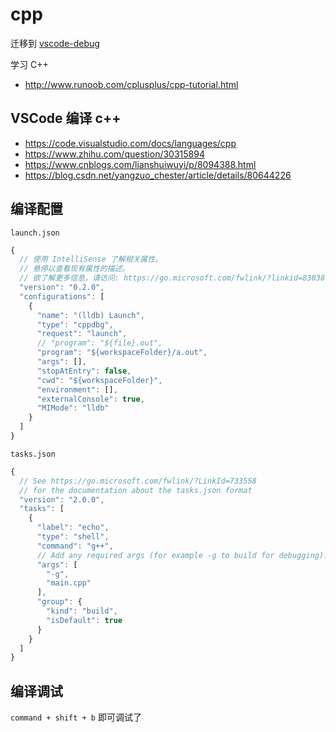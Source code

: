 # cpp

迁移到 [vscode-debug](https://github.com/cloudyan/vscode-debug)

学习 C++

- http://www.runoob.com/cplusplus/cpp-tutorial.html

## VSCode 编译 c++

- https://code.visualstudio.com/docs/languages/cpp
- https://www.zhihu.com/question/30315894
- https://www.cnblogs.com/lianshuiwuyi/p/8094388.html
- https://blog.csdn.net/yangzuo_chester/article/details/80644226

## 编译配置

`launch.json`

```js
{
  // 使用 IntelliSense 了解相关属性。
  // 悬停以查看现有属性的描述。
  // 欲了解更多信息，请访问: https://go.microsoft.com/fwlink/?linkid=830387
  "version": "0.2.0",
  "configurations": [
    {
      "name": "(lldb) Launch",
      "type": "cppdbg",
      "request": "launch",
      // "program": "${file}.out",
      "program": "${workspaceFolder}/a.out",
      "args": [],
      "stopAtEntry": false,
      "cwd": "${workspaceFolder}",
      "environment": [],
      "externalConsole": true,
      "MIMode": "lldb"
    }
  ]
}
```

`tasks.json`

```js
{
  // See https://go.microsoft.com/fwlink/?LinkId=733558
  // for the documentation about the tasks.json format
  "version": "2.0.0",
  "tasks": [
    {
      "label": "echo",
      "type": "shell",
      "command": "g++",
      // Add any required args (for example -g to build for debugging).
      "args": [
        "-g",
        "main.cpp"
      ],
      "group": {
        "kind": "build",
        "isDefault": true
      }
    }
  ]
}
```

## 编译调试

`command + shift + b` 即可调试了
